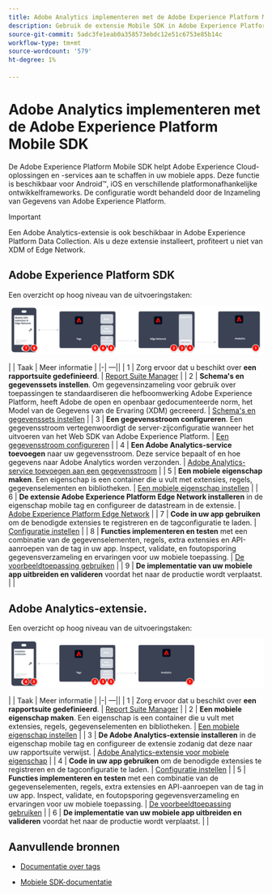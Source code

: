 ```yaml
---
title: Adobe Analytics implementeren met de Adobe Experience Platform Mobile SDK
description: Gebruik de extensie Mobile SDK in Adobe Experience Platform Data Collection om gegevens naar Adobe Analytics te verzenden.
source-git-commit: 5adc3fe1eab0a358573ebdc12e51c6753e85b14c
workflow-type: tm+mt
source-wordcount: '579'
ht-degree: 1%

---
```


# Adobe Analytics implementeren met de Adobe Experience Platform Mobile SDK

De Adobe Experience Platform Mobile SDK helpt Adobe Experience Cloud-oplossingen en -services aan te schaffen in uw mobiele apps. Deze functie is beschikbaar voor Android™, iOS en verschillende platformonafhankelijke ontwikkelframeworks. De configuratie wordt behandeld door de Inzameling van Gegevens van Adobe Experience Platform.
>[!IMPORTANT]
>
>Een Adobe Analytics-extensie is ook beschikbaar in Adobe Experience Platform Data Collection. Als u deze extensie installeert, profiteert u niet van XDM of Edge Network.

## Adobe Experience Platform SDK

Een overzicht op hoog niveau van de uitvoeringstaken:

![Adobe Analytics die de uitbreidingsworkflow voor Analytics gebruikt](../../assets/mobilesdk-annotated.png)

| | Taak | Meer informatie | |-| —|| | 1 | Zorg ervoor dat u beschikt over **een rapportsuite gedefinieerd**. | [Report Suite Manager](../../../admin/admin/c-manage-report-suites/report-suites-admin.md) | | 2 | **Schema&#39;s en gegevenssets instellen**. Om gegevensinzameling voor gebruik over toepassingen te standaardiseren die hefboomwerking Adobe Experience Platform, heeft Adobe de open en openbaar gedocumenteerde norm, het Model van de Gegevens van de Ervaring (XDM) gecreeerd. | [Schema&#39;s en gegevenssets instellen](https://developer.adobe.com/client-sdks/documentation/getting-started/set-up-schemas-and-datasets/) | | 3 | **Een gegevensstroom configureren**. Een gegevensstroom vertegenwoordigt de server-zijconfiguratie wanneer het uitvoeren van het Web SDK van Adobe Experience Platform. | [Een gegevensstroom configureren](https://experienceleague.adobe.com/docs/experience-platform/edge/datastreams/configure.html?lang=en) | | 4 | **Een Adobe Analytics-service toevoegen** naar uw gegevensstroom. Deze service bepaalt of en hoe gegevens naar Adobe Analytics worden verzonden. | [Adobe Analytics-service toevoegen aan een gegevensstroom](https://experienceleague.adobe.com/docs/experience-platform/edge/datastreams/configure.html?lang=en#analytics) | | 5 | **Een mobiele eigenschap maken**. Een eigenschap is een container die u vult met extensies, regels, gegevenselementen en bibliotheken. | [Een mobiele eigenschap instellen](https://developer.adobe.com/client-sdks/documentation/getting-started/create-a-mobile-property/) | | 6 | **De extensie Adobe Experience Platform Edge Network installeren** in de eigenschap mobile tag en configureer de datastream in de extensie. | [Adobe Experience Platform Edge Network](https://developer.adobe.com/client-sdks/documentation/edge-network/) | | 7 | **Code in uw app gebruiken** om de benodigde extensies te registreren en de tagconfiguratie te laden. | [Configuratie instellen](https://developer.adobe.com/client-sdks/documentation/user-guides/getting-started-with-platform/overview/#set-up-the-configuration) | | 8 | **Functies implementeren en testen** met een combinatie van de gegevenselementen, regels, extra extensies en API-aanroepen van de tag in uw app. Inspect, validate, en foutopsporing gegevensverzameling en ervaringen voor uw mobiele toepassing. | [De voorbeeldtoepassing gebruiken](https://developer.adobe.com/client-sdks/documentation/user-guides/getting-started-with-platform/overview/#use-the-sample-application) | | 9 | **De implementatie van uw mobiele app uitbreiden en valideren** voordat het naar de productie wordt verplaatst. | |


## Adobe Analytics-extensie.

Een overzicht op hoog niveau van de uitvoeringstaken:

![Adobe Analytics die de uitbreidingsworkflow voor Analytics gebruikt](../../assets/mobilesdk-analytics-annotated.png)

| | Taak | Meer informatie | |-| —|| | 1 | Zorg ervoor dat u beschikt over **een rapportsuite gedefinieerd**. | [Report Suite Manager](../../../admin/admin/c-manage-report-suites/report-suites-admin.md) | | 2 | **Een mobiele eigenschap maken**. Een eigenschap is een container die u vult met extensies, regels, gegevenselementen en bibliotheken. | [Een mobiele eigenschap instellen](https://developer.adobe.com/client-sdks/documentation/getting-started/create-a-mobile-property/) | | 3 | **De Adobe Analytics-extensie installeren** in de eigenschap mobile tag en configureer de extensie zodanig dat deze naar uw rapportsuite verwijst. | [Adobe Analytics-extensie voor mobiele eigenschap](https://developer.adobe.com/client-sdks/documentation/adobe-analytics/) | | 4 | **Code in uw app gebruiken** om de benodigde extensies te registreren en de tagconfiguratie te laden. | [Configuratie instellen](https://developer.adobe.com/client-sdks/documentation/user-guides/getting-started-with-platform/overview/#set-up-the-configuration) | | 5 | **Functies implementeren en testen** met een combinatie van de gegevenselementen, regels, extra extensies en API-aanroepen van de tag in uw app. Inspect, validate, en foutopsporing gegevensverzameling en ervaringen voor uw mobiele toepassing. | [De voorbeeldtoepassing gebruiken](https://developer.adobe.com/client-sdks/documentation/user-guides/getting-started-with-platform/overview/#use-the-sample-application) | | 6 | **De implementatie van uw mobiele app uitbreiden en valideren** voordat het naar de productie wordt verplaatst. | |

## Aanvullende bronnen

- [Documentatie over tags](https://experienceleague.adobe.com/docs/experience-platform/tags/home.html#)

- [Mobiele SDK-documentatie](https://developer.adobe.com/client-sdks/documentation/)



